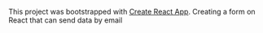 This project was bootstrapped with [Create React App](https://github.com/facebook/create-react-app).
Creating a form on React that can send data by email
